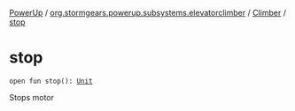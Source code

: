 [PowerUp](../../index.md) / [org.stormgears.powerup.subsystems.elevatorclimber](../index.md) / [Climber](index.md) / [stop](./stop.md)

# stop

`open fun stop(): `[`Unit`](https://kotlinlang.org/api/latest/jvm/stdlib/kotlin/-unit/index.html)

Stops motor

